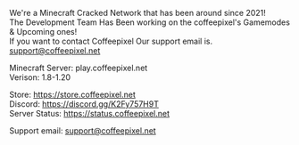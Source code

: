 We're a Minecraft Cracked Network that has been around since 2021!                            
The Development Team Has Been working on the coffeepixel's Gamemodes & Upcoming ones!                            
If you want to contact Coffeepixel Our support email is. support@coffeepixel.net                            
                            
Minecraft Server: play.coffeepixel.net                            
Verison: 1.8-1.20                            
                            
Store: https://store.coffeepixel.net                            
Discord: https://discord.gg/K2Fy757H9T                                                                                                               
Server Status: https://status.coffeepixel.net                                                                                  
                            
Support email: support@coffeepixel.net                            
